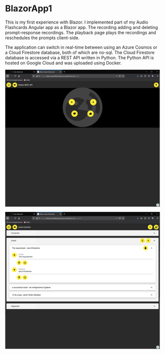 # BlazorApp1
This is my first experience with Blazor. I implemented part of my Audio Flashcards Angular app as a Blazor app. The recording adding and deleting prompt-response recordings. The playback page plays the recordings and reschedules the prompts client-side.

The application can switch in real-time between using an Azure Cosmos or a Cloud Firestore database, both of which are no-sql. The Cloud Firestore database is accessed via a REST API written in Python. The Python API is hosted on Google Cloud and was uploaded using Docker.

![Image of recording page](https://github.com/vivajohn/BlazorApp1/blob/master/Screenshots/blazor_playback.png)


![Image of recording page](https://github.com/vivajohn/BlazorApp1/blob/master/Screenshots/blazor_record.png)
